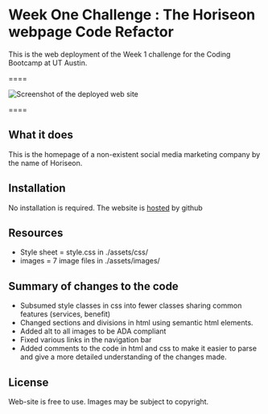 # Week One Challenge :  The Horiseon webpage Code Refactor
This is the web deployment of the Week 1 challenge for the Coding Bootcamp at UT Austin.

====

![Screenshot of the deployed web site][screenshot]

====

## What it does
This is the homepage of a non-existent social media marketing company by the name of Horiseon. 

## Installation
No installation is required. 
The website is [hosted][1] by github 

## Resources
- Style sheet  = style.css in ./assets/css/
- images = 7 image files in ./assets/images/

## Summary of changes to the code 
- Subsumed style classes in css into fewer classes sharing common features (services, benefit)
- Changed sections and divisions in html using semantic html elements.
- Added alt to all images to be ADA compliant
- Fixed various links in the navigation bar
- Added comments to the code in html and css to make it easier to parse and give a more detailed understanding of the changes made.

## License
Web-site is free to use. Images may be subject to copyright. 

[1]: https://mambru82.github.io/weekone-challenge/
[screenshot]: ./assets/images/horiseon-screenshot.png
